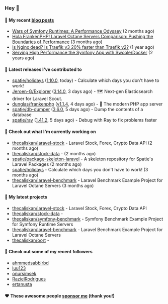 ### Hey 👋

#### 📜 My recent [blog posts](https://caliskanemre.medium.com/)

- [Wars of Symfony Runtimes: A Performance Odyssey](https://medium.com/beyn-technology/wars-of-symfony-runtimes-a-performance-odyssey-7b0120e8f9e1?source=rss-cf41ab240584------2) (2 months ago)
- [Hola FrankenPHP! Laravel Octane Servers Comparison: Pushing the Boundaries of Performance](https://medium.com/beyn-technology/hola-frankenphp-laravel-octane-servers-comparison-pushing-the-boundaries-of-performance-d3e7ad8e652c?source=rss-cf41ab240584------2) (3 months ago)
- [Is Nginx dead? Is Traefik v3 20% faster than Traefik v2?](https://medium.com/beyn-technology/is-nginx-dead-is-traefik-v3-20-faster-than-traefik-v2-f28ffb7eed3e?source=rss-cf41ab240584------2) (1 year ago)
- [Serving High Performance the Symfony App with Swoole/Docker](https://medium.com/beyn-technology/serving-high-performance-the-symfony-app-with-swoole-docker-758d8f176889?source=rss-cf41ab240584------2) (2 years ago)

#### 🔭 Latest releases I've contributed to

- [spatie/holidays](https://github.com/spatie/holidays) ([1.10.0](https://github.com/spatie/holidays/releases/tag/1.10.0), today) - Calculate which days you don&#39;t have to work!
- [Jeroen-G/Explorer](https://github.com/Jeroen-G/Explorer) ([3.14.0](https://github.com/Jeroen-G/Explorer/releases/tag/3.14.0), 3 days ago) - 🗺️ Next-gen Elasticsearch driver for Laravel Scout.
- [dunglas/frankenphp](https://github.com/dunglas/frankenphp) ([v1.1.4](https://github.com/dunglas/frankenphp/releases/tag/v1.1.4), 4 days ago) - 🧟 The modern PHP app server
- [spatie/db-dumper](https://github.com/spatie/db-dumper) ([3.6.0](https://github.com/spatie/db-dumper/releases/tag/3.6.0), 5 days ago) - Dump the contents of a database
- [spatie/ray](https://github.com/spatie/ray) ([1.41.2](https://github.com/spatie/ray/releases/tag/1.41.2), 5 days ago) - Debug with Ray to fix problems faster

#### 👷 Check out what I'm currently working on

- [thecaliskan/laravel-stock](https://github.com/thecaliskan/laravel-stock) - Laravel Stock, Forex, Crypto Data API (2 months ago)
- [thecaliskan/stock-data](https://github.com/thecaliskan/stock-data) -  (2 months ago)
- [spatie/package-skeleton-laravel](https://github.com/spatie/package-skeleton-laravel) - A skeleton repository for Spatie&#39;s Laravel Packages (2 months ago)
- [spatie/holidays](https://github.com/spatie/holidays) - Calculate which days you don&#39;t have to work! (3 months ago)
- [thecaliskan/laravel-benchmark](https://github.com/thecaliskan/laravel-benchmark) - Laravel Benchmark Example Project for Laravel Octane Servers (3 months ago)

#### 🌱 My latest projects

- [thecaliskan/laravel-stock](https://github.com/thecaliskan/laravel-stock) - Laravel Stock, Forex, Crypto Data API
- [thecaliskan/stock-data](https://github.com/thecaliskan/stock-data) - 
- [thecaliskan/symfony-benchmark](https://github.com/thecaliskan/symfony-benchmark) - Symfony Benchmark Example Project for Symfony Runtime Servers 
- [thecaliskan/laravel-benchmark](https://github.com/thecaliskan/laravel-benchmark) - Laravel Benchmark Example Project for Laravel Octane Servers
- [thecaliskan/oort](https://github.com/thecaliskan/oort) - 

#### 👯 Check out some of my recent followers

- [ahmmedsabbirbd](https://github.com/ahmmedsabbirbd)
- [luu123](https://github.com/luu123)
- [onursimsek](https://github.com/onursimsek)
- [RazielRodrigues](https://github.com/RazielRodrigues)
- [ertanusta](https://github.com/ertanusta)

#### ❤️ These awesome people [sponsor me](https://github.com/sponsors/thecaliskan) (thank you!)

